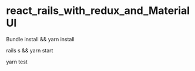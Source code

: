 # react_rails_with_redux_and_MaterialUI


Bundle install && yarn install


rails s && yarn start

yarn test
